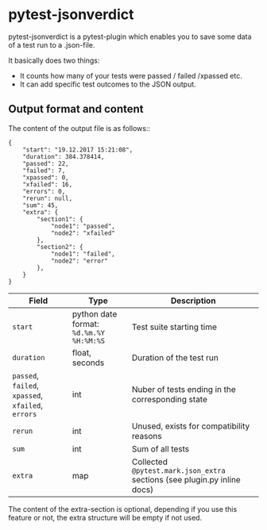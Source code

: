 pytest-jsonverdict
==================

pytest-jsonverdict is a pytest-plugin which enables you to save some data of a test run to a .json-file.

It basically does two things:

* It counts how many of your tests were passed / failed /xpassed etc.
* It can add specific test outcomes to the JSON output.

## Output format and content


The content of the output file is as follows::

    {
        "start": "19.12.2017 15:21:08",
        "duration": 384.378414,
        "passed": 22,
        "failed": 7,
        "xpassed": 0,
        "xfailed": 16,
        "errors": 0,
        "rerun": null,
        "sum": 45,
        "extra": {
            "section1": {
                "node1": "passed",
                "node2": "xfailed"
            },
            "section2": {
                "node1": "failed",
                "node2": "error"
            },
        }
    }


| Field             | Type                                         | Description                                 |
| ----------------- | -------------------------------------------- | ------------------------------------------- |
| ``start``         | python date format: ``%d.%m.%Y %H:%M:%S``    | Test suite starting time                    |
| ``duration``      | float, seconds                               | Duration of the test run                    |
| ``passed``, ``failed``, ``xpassed``, ``xfailed``, ``errors`` | int | Nuber of tests ending in the corresponding state |
| ``rerun``         | int                                          | Unused, exists for compatibility reasons    |
| ``sum``           | int                                          | Sum of all tests                            |
| ``extra``         | map                                          | Collected ``@pytest.mark.json_extra`` sections (see plugin.py inline docs) |



The content of the extra-section is optional, depending if you use this feature or not, the extra structure will be
empty if not used.


